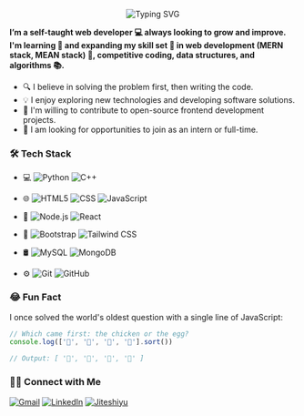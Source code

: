 <div align="center">

![Typing SVG](https://readme-typing-svg.herokuapp.com?color=F8408C&size=35&center=true&vCenter=true&width=600&lines=Hello+World+%2C+I'm+Jiteshiyu!)

</div>

<strong>I’m a self-taught web developer 💻 always looking to grow and improve. I'm learning 📖 and expanding my skill set 🌱 in web development (MERN stack, MEAN stack) 🚀, competitive coding, data structures, and algorithms 📚.</strong>



- 🔍 I believe in solving the problem first, then writing the code.
- 💡 I enjoy exploring new technologies and developing software solutions.
- 🌟 I'm willing to contribute to open-source frontend development projects.
- 🚀 I am looking for opportunities to join as an intern or full-time.

### 🛠 Tech Stack

- 💻 
  ![Python](https://img.shields.io/badge/-Python-333333?style=flat&logo=python)
  ![C++](https://img.shields.io/badge/-C++-333333?style=flat&logo=C%2B%2B&logoColor=00599C)

- 🌐 
  ![HTML5](https://img.shields.io/badge/-HTML5-333333?style=flat&logo=HTML5)
  ![CSS](https://img.shields.io/badge/-CSS-333333?style=flat&logo=CSS3&logoColor=1572B6)
  ![JavaScript](https://img.shields.io/badge/-JavaScript-333333?style=flat&logo=javascript)

- 🧰 
  ![Node.js](https://img.shields.io/badge/-Node.js-333333?style=flat&logo=node.js)
  ![React](https://img.shields.io/badge/-React-333333?style=flat&logo=react)

- 🎨 
  ![Bootstrap](https://img.shields.io/badge/-Bootstrap-333333?style=flat&logo=bootstrap&logoColor=7952B3)
  ![Tailwind CSS](https://img.shields.io/badge/-Tailwind%20CSS-333333?style=flat&logo=tailwind-css&logoColor=06B6D4)

- 🛢 
  ![MySQL](https://img.shields.io/badge/-MySQL-333333?style=flat&logo=mysql&logoColor=FFFFFF)
  ![MongoDB](https://img.shields.io/badge/-MongoDB-333333?style=flat&logo=mongodb)

- ⚙️ 
  ![Git](https://img.shields.io/badge/-Git-333333?style=flat&logo=git)
  ![GitHub](https://img.shields.io/badge/-GitHub-333333?style=flat&logo=github)

### 😂 Fun Fact

I once solved the world's oldest question with a single line of JavaScript:

```javascript
// Which came first: the chicken or the egg?
console.log(['🥚', '🐣', '🐥', '🐔'].sort())

// Output: [ '🐔', '🐣', '🐥', '🥚' ]
```

### 🤝🏻 Connect with Me

[![Gmail](https://img.shields.io/badge/-GMAIL-D14836?style=for-the-badge&logo=gmail&logoColor=white)](mailto:jiteshkumar7554@gmail.com)
[![LinkedIn](https://img.shields.io/badge/-LINKEDIN-0077B5?style=for-the-badge&logo=linkedin&logoColor=white)](https://www.linkedin.com/in/jiteshkumar9)
[![Jiteshiyu](https://img.shields.io/badge/-JITESHIYU-FFFFFF?style=for-the-badge&logo=react&logoColor=black)](https://jiteshiyu.netlify.app)

